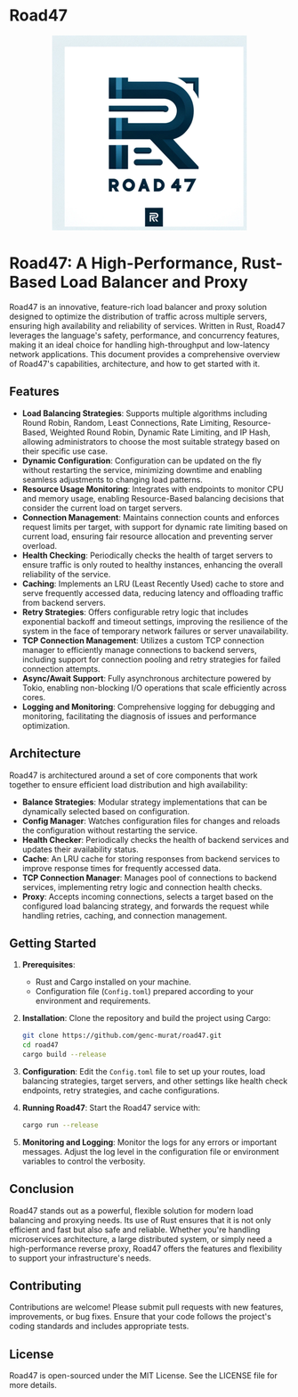 # Road47

<div align="center">
    <img src="/road47logo.png">
</div>

# Road47: A High-Performance, Rust-Based Load Balancer and Proxy

Road47 is an innovative, feature-rich load balancer and proxy solution designed to optimize the distribution of traffic across multiple servers, ensuring high availability and reliability of services. Written in Rust, Road47 leverages the language's safety, performance, and concurrency features, making it an ideal choice for handling high-throughput and low-latency network applications. This document provides a comprehensive overview of Road47's capabilities, architecture, and how to get started with it.

## Features

- **Load Balancing Strategies**: Supports multiple algorithms including Round Robin, Random, Least Connections, Rate Limiting, Resource-Based, Weighted Round Robin, Dynamic Rate Limiting, and IP Hash, allowing administrators to choose the most suitable strategy based on their specific use case.
- **Dynamic Configuration**: Configuration can be updated on the fly without restarting the service, minimizing downtime and enabling seamless adjustments to changing load patterns.
- **Resource Usage Monitoring**: Integrates with endpoints to monitor CPU and memory usage, enabling Resource-Based balancing decisions that consider the current load on target servers.
- **Connection Management**: Maintains connection counts and enforces request limits per target, with support for dynamic rate limiting based on current load, ensuring fair resource allocation and preventing server overload.
- **Health Checking**: Periodically checks the health of target servers to ensure traffic is only routed to healthy instances, enhancing the overall reliability of the service.
- **Caching**: Implements an LRU (Least Recently Used) cache to store and serve frequently accessed data, reducing latency and offloading traffic from backend servers.
- **Retry Strategies**: Offers configurable retry logic that includes exponential backoff and timeout settings, improving the resilience of the system in the face of temporary network failures or server unavailability.
- **TCP Connection Management**: Utilizes a custom TCP connection manager to efficiently manage connections to backend servers, including support for connection pooling and retry strategies for failed connection attempts.
- **Async/Await Support**: Fully asynchronous architecture powered by Tokio, enabling non-blocking I/O operations that scale efficiently across cores.
- **Logging and Monitoring**: Comprehensive logging for debugging and monitoring, facilitating the diagnosis of issues and performance optimization.

## Architecture

Road47 is architectured around a set of core components that work together to ensure efficient load distribution and high availability:

- **Balance Strategies**: Modular strategy implementations that can be dynamically selected based on configuration.
- **Config Manager**: Watches configuration files for changes and reloads the configuration without restarting the service.
- **Health Checker**: Periodically checks the health of backend services and updates their availability status.
- **Cache**: An LRU cache for storing responses from backend services to improve response times for frequently accessed data.
- **TCP Connection Manager**: Manages pool of connections to backend services, implementing retry logic and connection health checks.
- **Proxy**: Accepts incoming connections, selects a target based on the configured load balancing strategy, and forwards the request while handling retries, caching, and connection management.

## Getting Started

1. **Prerequisites**:
   - Rust and Cargo installed on your machine.
   - Configuration file (`Config.toml`) prepared according to your environment and requirements.

2. **Installation**:
   Clone the repository and build the project using Cargo:
   ```bash
   git clone https://github.com/genc-murat/road47.git
   cd road47
   cargo build --release
   ```

3. **Configuration**:
   Edit the `Config.toml` file to set up your routes, load balancing strategies, target servers, and other settings like health check endpoints, retry strategies, and cache configurations.

4. **Running Road47**:
   Start the Road47 service with:
   ```bash
   cargo run --release
   ```

5. **Monitoring and Logging**:
   Monitor the logs for any errors or important messages. Adjust the log level in the configuration file or environment variables to control the verbosity.

## Conclusion

Road47 stands out as a powerful, flexible solution for modern load balancing and proxying needs. Its use of Rust ensures that it is not only efficient and fast but also safe and reliable. Whether you're handling microservices architecture, a large distributed system, or simply need a high-performance reverse proxy, Road47 offers the features and flexibility to support your infrastructure's needs.

## Contributing

Contributions are welcome! Please submit pull requests with new features, improvements, or bug fixes. Ensure that your code follows the project's coding standards and includes appropriate tests.

## License

Road47 is open-sourced under the MIT License. See the LICENSE file for more details.
